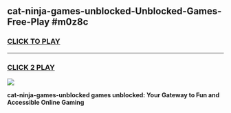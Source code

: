 
## cat-ninja-games-unblocked-Unblocked-Games-Free-Play #m0z8c
<h3>
<a href="https://us.freeplayer.one?title=cat-ninja-games-unblocked&ref=9M">CLICK TO PLAY</a></h3>
<hr>

<h3>
<a href="https://us.freeplayer.one?title=cat-ninja-games-unblocked&ref=9M">CLICK 2 PLAY</a>
  
</h3>

<a href="https://us.freeplayer.one?title=cat-ninja-games-unblocked&ref=9M"><img src="https://clearcache.store/games.png"></a>


**cat-ninja-games-unblocked games unblocked: Your Gateway to Fun and Accessible Online Gaming**
